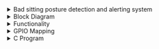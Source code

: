 
<details> 
  <summary>  Bad sitting posture detection and alerting system </summary> 
  Long sitting hours has caused a lot of health problems. This solution will constantly measure the distance between the chair and a persons head and back. Based on the measured distance, if it is found that the person is not sitting straight, then it will set the buzzer and the led high. A potentiometer is also added so that the user can define the timeout after which each measurement happens.
</details>
  <details> 
  <summary>  Block Diagram   </summary> 
 <img width="526" alt="image" src=https://github.com/user-attachments/assets/6f436052-3a84-4857-8e6e-a06ceec7bf42>
  </details>
  <details> 
  <summary>  Functionality </summary> 
     
  1. Set the timeout value using a potentiometer.
    
  2. The trigger pin is set to high for ultrasonic sensor1(used for measuring the head distance). When the trigger pin is pulled high, 
     then sound waves are sent from the sensor. Pull the trigger pin to low after waiting for 12msec.
     
  3. The echo pin output from the sensor1 goes high and the time for which the echo pin goes high is noted. Distance is calculated for 
     sensor1.
     
  4. Repeat steps 2 to 3 for sensor2.
     
  5. The distance received from both the sensors are compared, and if its greater than a hard coded value(value decided based on a 
     straight posture),then go to step6, else goto step7.
     
  6. Pull the led and buzzer output pin high.
     
  7. Wait for the user defined timeout value and go to step2.
     </details>
<details> 
  <summary>  GPIO Mapping </summary> 
      <img width="526" alt="image" src=https://github.com/user-attachments/assets/7fd95719-615c-46a8-b79d-e9a34e67bcfc>
</details>
<details>
  <summary> C Program </summary>
  Sitting_posture_detection.c
   </details>

